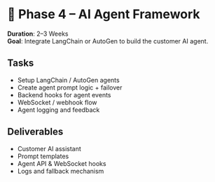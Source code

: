 # 🤖 Phase 4 – AI Agent Framework

**Duration**: 2–3 Weeks  
**Goal**: Integrate LangChain or AutoGen to build the customer AI agent.

## Tasks
- Setup LangChain / AutoGen agents
- Create agent prompt logic + failover
- Backend hooks for agent events
- WebSocket / webhook flow
- Agent logging and feedback

## Deliverables
- Customer AI assistant
- Prompt templates
- Agent API & WebSocket hooks
- Logs and fallback mechanism
